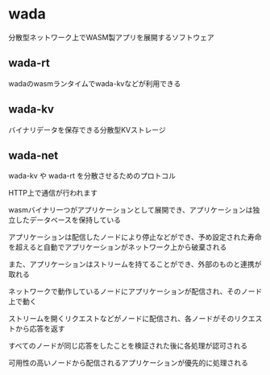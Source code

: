 # wada

分散型ネットワーク上でWASM製アプリを展開するソフトウェア

## wada-rt

wadaのwasmランタイムでwada-kvなどが利用できる

## wada-kv

バイナリデータを保存できる分散型KVストレージ

## wada-net

wada-kv や wada-rt を分散させるためのプロトコル

HTTP上で通信が行われます

wasmバイナリ一つがアプリケーションとして展開でき、アプリケーションは独立したデータベースを保持している

アプリケーションは配信したノードにより停止などができ、予め設定された寿命を超えると自動でアプリケーションがネットワーク上から破棄される

また、アプリケーションはストリームを持てることができ、外部のものと連携が取れる

ネットワークで動作しているノードにアプリケーションが配信され、そのノード上で動く

ストリームを開くリクエストなどがノードに配信され、各ノードがそのリクエストから応答を返す

すべてのノードが同じ応答をしたことを検証された後に各処理が認可される

可用性の高いノードから配信されるアプリケーションが優先的に処理される